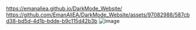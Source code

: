 https://emanaliea.github.io/DarkMode_Website/
https://github.com/EmanAliEA/DarkMode_Website/assets/97082988/587cbd38-bd5d-4d1b-bdde-b9c115d42b3b
![image](https://github.com/user-attachments/assets/a0a466d0-7ac8-471c-8852-d38226031e39)
